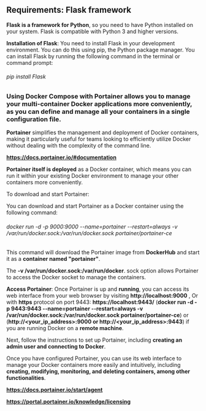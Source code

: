 ## Requirements: Flask framework
__Flask is a framework for Python__, so you need to have Python installed on your system. Flask is compatible with Python 3 and higher versions.

__Installation of Flask__: You need to install Flask in your development environment. You can do this using pip, the Python package manager. You can install Flask by running the following command in the terminal or command prompt:

###### pip install Flask

### Using Docker Compose with __Portainer__ allows you to manage your multi-container Docker applications more conveniently, as you can define and manage all your containers in a single configuration file.
__Portainer__ simplifies the management and deployment of Docker containers, making it particularly useful for teams looking to efficiently utilize Docker without dealing with the complexity of the command line.

__https://docs.portainer.io/#documentation__

__Portainer itself is deployed__ as a Docker container, which means you can run it within your existing Docker environment to manage your other containers more conveniently.

To download and start Portainer:

You can download and start Portainer as a Docker container using the following command:
###### docker run -d -p 9000:9000 --name=portainer --restart=always -v /var/run/docker.sock:/var/run/docker.sock portainer/portainer-ce
This command will download the Portainer image from __DockerHub__ and start it as a __container named "portainer"__. 

The   __-v /var/run/docker.sock:/var/run/docker__. sock option allows Portainer to access the Docker socket to manage the containers.

__Access Portainer__: Once Portainer is up and __running__, you can access its web interface from your web browser by visiting __http://localhost:9000__ ,  Or with __https__ protocol on port 9443:  __https://localhost:9443/__ (__docker run -d -p 9443:9443 --name=portainer --restart=always -v /var/run/docker.sock:/var/run/docker.sock portainer/portainer-ce__) or (__http://<your_ip_address>:9000 or http://<your_ip_address>:9443__) if you are running Docker on a __remote machine__. 

Next, follow the instructions to set up Portainer, including __creating an admin user and connecting to Docker__.

Once you have configured Portainer, you can use its web interface to manage your Docker containers more easily and intuitively, including __creating, modifying, monitoring, and deleting containers, among other functionalities__.

__https://docs.portainer.io/start/agent__

__https://portal.portainer.io/knowledge/licensing__
